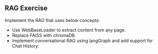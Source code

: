 ## RAG Exercise

Implement the RAG that uses below concepts:

- Use WebBaseLoader to extract content from any page.
- Replace FAISS with chromaDB.
- Implement conversational RAG using langGraph and add support for Chat History.